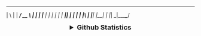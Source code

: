   _   _ ______ ____  
 | \ | |  ____/ __ \ 
 |  \| | |__ | |  | |
 |     |  __|| |  | |
 | |\  | |___| |__| |
 |_| \_|______\____/ 
                     
                     
                     
                     
                     
                    
   
   <details align="center">
  <summary style="font-weight: bold; font-size: 18px">Github Statistics</summary>

  ![Neo Eduardo's Github Statistics](https://github-readme-stats.vercel.app/api?username=neoeduardo&show_icons=true&theme=radical)
  ![The languages most used by Neo Eduardo](https://github-readme-stats.vercel.app/api/top-langs/?username=neoeduardo&layout=compact&theme=radical)

</details>

